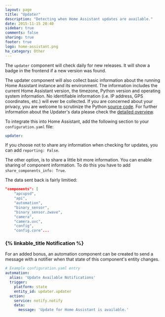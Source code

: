 ```yaml
---
layout: page
title: "Updater"
description: "Detecting when Home Assistant updates are available."
date: 2015-11-15 20:40
sidebar: true
comments: false
sharing: true
footer: true
logo: home-assistant.png
ha_category: Other
---
```


The `updater` component will check daily for new releases. It will show a badge in the frontend if a new version was found.

The updater component will also collect basic information about the running Home Assistant instance and its environment. The information includes the current Home Assistant version, the timezone, Python version and operating system information. No identifiable information (i.e. IP address, GPS coordinates, etc.) will ever be collected. If you are concerned about your privacy, you are welcome to scrutinize the Python [source code](https://github.com/home-assistant/home-assistant/blob/dev/homeassistant/components/updater.py#L91). For further information about the Updater's data please check the [detailed overview](/docs/backend/updater/).

To integrate this into Home Assistant, add the following section to your `configuration.yaml` file:

```yaml
updater:
```

If you choose not to share any information when checking for updates, you can add `reporting: False`.

The other option, is to share a little bit more information. You can enable sharing of component information. To do this you have to add `share_components_info: True`. 

The data sent back is fairly limitied:
```json
"components": [
    "apcupsd",
    "api",
    "automation",
    "binary_sensor",
    "binary_sensor.zwave",
    "camera",
    "camera.uvc",
    "config",
    "config.core"...
```

### {% linkable_title Notification %}

For an added bonus, an automation component can be created to send a message with a notifier when that state of this component's entity changes.

```yaml
# Example configuration.yaml entry
automation:
  alias: 'Update Available Notifications'
  trigger:
    platform: state
    entity_id: updater.updater
  action:
    service: notify.notify
    data:
      message: 'Update for Home Assistant is available.'
```

